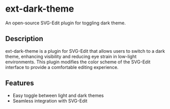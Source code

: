 # ext-dark-theme

An open-source SVG-Edit plugin for toggling dark theme.

## Description

ext-dark-theme is a plugin for SVG-Edit that allows users to switch to a dark theme, enhancing visibility and reducing eye strain in low-light environments. This plugin modifies the color scheme of the SVG-Edit interface to provide a comfortable editing experience.

## Features

- Easy toggle between light and dark themes
- Seamless integration with SVG-Edit
